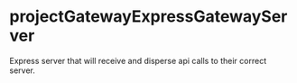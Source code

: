 # projectGatewayExpressGatewayServer
Express server that will receive and disperse api calls to their correct server.
